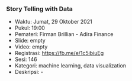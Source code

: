 ### Story Telling with Data

- Waktu: Jumat, 29 Oktober 2021
- Pukul: 19:00
- Pemateri: Firman Brillian - Adira Finance
- Slide: empty
- Video: empty
- Registrasi: https://fb.me/e/1c5ibiuEg
- Sesi: 146
- Kategori: machine learning, data visualization
- Deskripsi: -
